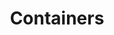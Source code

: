 ---
id: 321f3638-6149-4686-a430-c179ad55fcbe
blueprint: general_content
template: general_content/index
top_section:
  - id: 7I982tN5
    template: /general_content/hero
    hero_home_title: "A Faster, More Flexible Platform for Web Development"
    hero_home_description:
      - type: paragraph
        content:
          -
            type: text
            text: 'Flexibility that developers love, dependability that clients need, prices that managers appreciate. This rock-solid platform already hosts 16,000+ sites, and now it’s gone global.'
    template_global: /global/default_image
    link: "#"
    select: background
    select_icon: chevron-left
    text: Click
    type: hero
    enabled: true
    iconamic: cloud
    buttons:
      - id: 2SEK87kA
        template_global: /global/buttons
        label: "Start risk-free for 7 days"
        iconamic: chevron-right
        link_type: entry
        target_blank: false
        entry: fee1a2b1-971c-4c72-9517-d2e6c989f49e
        button_type: button
        attr_title: "Start risk-free for 7 days"
      - id: lro57zsk
        template_global: /components/buttons
        label: "Learn more"
        link_type: url
        target_blank: false
        url: "#"
        button_type: secondary
    pre: "Cloud Hosting"
    shape: triangle
    image: illustrations/cloud-containers.png
title: Containers
updated_by: fa61bd1a-7054-4dd6-974f-a1764a47c4ec
updated_at: 1709606490
page_builder:
  - id: lrftv1b6
    type: bento_features
    enabled: true
    template: /general_content/bento
    title: "Webslice Cloud Hosting Is Built For Busy Agencies"
    description:
      - type: paragraph
        content:
          - type: text
            text: "Everything in the Webslice Cloud Hosting platform is designed to help you develop better websites and products, faster."
    item:
      - id: lrfumsnp
        text: "Never edit in production again - just clone and sync containers.*"
        link: "entry::fee1a2b1-971c-4c72-9517-d2e6c989f49e"
        target: false
      - id: lrfund14
        text: "Share files and folders between containers."
        target: true
        link: '#'
      -
        id: lrfund14
        text: 'Share files and folders between containers, with granular access controls.'
        target: true
        link: '#'
      -
        id: lrimhi4b
        text: 'Easily scale server cores, RAM and storage; or disk space alone.'
        target: false
        link: '#'
      -
        id: lrim4v2f
        text: 'Upgrade images to the latest version in only a few seconds.'
        target: true
        link: '#'
      -
        id: lrimfz9z
        text: 'Install free SSL certificates for every website in one click.'
        target: false
        link: '#'
      -
        id: lrimgcm0
        text: 'Track server load stats, and resource usage for every container and server.'
        target: false
        link: '#'
      -
        id: lrimgit5
        text: "Monitor your servers' connectivity and set up email alerts."
        target: true
        link: "#"
      - id: lrimgae8
        text: "Flick a switch to turn on powerful Simple Cache.*"
        target: false
        link: "#"
      - id: lrimgcm0
        text: "Track server load stats, and resource usage for every Container and server."
        target: false
        link: "#"
      - id: lrimgit5
        text: "Monitor server connectivity and set up email alerts."
        target: true
        link: "#"
    boxes:
      - id: lrfvep60
        text:
          - type: paragraph
            content:
              - type: text
                text: "Pick from dozens of "
              - type: text
                marks:
                  - type: bold
                text: "pre-built container images"
              - type: text
                text: ", or build your own."
        type: box
        enabled: true
        link: "#"
        label: "Awesome link"
        link_type: url
        target_blank: true
        url: "https://sitehost.nz/"
        attr_title: Sitehost
        attr_aria: "this is a Aria label"
        image: ill_6---picked-a-region.svg
      - id: lrfvew4y
        text:
          - type: paragraph
            content:
              - type: text
                text: "Run multiple "
              - type: text
                marks:
                  -
                    type: bold
                text: 'independent environments'
              -
                type: text
                text: ' on your own server without interference.'
        type: box
        enabled: true
        link_type: url
        target_blank: false
        url: "#1"
        image: ill_6---picked-a-region.svg
      - id: lrfvf41q
        text:
          - type: paragraph
            content:
              - type: text
                text: "Manage "
              - type: text
                marks:
                  -
                    type: bold
                text: 'all your sites'
              -
                type: text
                text: ' and databases in one place, no matter what stack they run on.'
        type: box
        enabled: true
        link_type: url
        target_blank: false
        url: "#2"
      - id: lrfvfdga
        text:
          - type: paragraph
            content:
              - type: text
                text: "Choose from a "
              - type: text
                marks:
                  - type: bold
                text: "range of data centers"
              - type: text
                text: " around the world."
        type: box
        enabled: true
        link_type: url
        target_blank: false
        url: "#3"
    bento_type: boxes
    template_global: /global/iconamic
    iconamic: cube-transparent
  -
    id: lro5li2r
    template: /components/section_title
    toggle_color: false
    type: get_started
    enabled: true
    title: "Get Started Today"
    description: "Try Cloud Hosting for seven days, and if it’s not for you we’ll refund your money back."
    start_type:
      - id: lro5rfps
        title: "Take a test drive"
        description: "To test out one or two containers on a shared server:"
        content:
          - type: paragraph
            content:
              - type: text
                text: "Once you know that Cloud Hosting is for you, it’s easy to migrate containers onto your own server."
          - type: set
            attrs:
              id: lrzg1m7b
              values:
                type: step_list
                steps:
                  - id: lrzg1qcg
                    text: "Create a Webslice account."
                    type: step
                    enabled: true
                  - id: lrzg1rb3
                    text: "Choose Shared Cloud Hosting."
                    type: step
                    enabled: true
                  - id: lrzg1s4x
                    text: "Choose your pre-built container(s)."
                    type: step
                    enabled: true
                  - id: lrzg1u1n
                    text: "Get developing!"
                    type: step
                    enabled: true
          - type: set
            attrs:
              id: lrzfjvmo
              values:
                type: buttons
                buttons:
                  - id: lrzfjxyk
                    template_global: /components/buttons
                    label: "Start risk-free for 7 days"
                    link_type: url
                    target_blank: false
                    url: '#'
                    button_type: button
                    attr_title: 'Create Your Account Now'
                    iconamic: chevrons-right
          -
            type: paragraph
        type: start
        enabled: true
        template_global: /global/iconamic
        iconamic: server-crash
      - id: lro5rs47
        title: "Spin up your own server"
        description: "To run as many containers as you like, and to build your own images, you need your own server. It only takes a couple of minutes:"
        content:
          - type: paragraph
            content:
              - type: text
                text: "Once you know that Cloud Hosting is for you, it’s easy to migrate containers onto your own server."
          - type: set
            attrs:
              id: lrzg6p9y
              values:
                type: step_list
                steps:
                  - id: lrzg6qra
                    type: step
                    enabled: true
                    text: "Create a Webslice account."
                  - id: lrzg6ri3
                    type: step
                    enabled: true
                    text: 'Provision your server. Choose 1-8 cores.'
                  -
                    id: lrzg6sd7
                    type: step
                    enabled: true
                    text: "It's container time. Pick from dozens of pre-built images or create your own Docker images using our registry and build pipeline."
                  -
                    id: lrzg6sy9
                    type: step
                    enabled: true
                    text: "Get developing!"
          - type: set
            attrs:
              id: lrzg6uqf
              values:
                type: buttons
                buttons:
                  - id: lrzg6wod
                    template_global: /components/buttons
                    label: "Start risk-free for 7 days"
                    link_type: url
                    target_blank: false
                    url: "#"
                    button_type: inline
                    attr_title: "Start risk-free for 7 days"
          - type: paragraph
        type: start
        enabled: true
        template_global: /global/iconamic
        iconamic: server
  -
    id: ltc9sxxe
    template: /page_builder/pricing_table
    pricing_style: items
    template_global: /global/iconamic
    title: 'Packages and Pricing'
    description: 'Choose a server size, then spin up as many containers as you like.'
    Items:
      -
        id: ltc9uurb
        highligh: false
        title: 25GB
        description: 'Test out the platform with a small project.'
        price: 10
        features:
          - '1GB RAM'
          - '1 core'
          - '25GB storage'
          - '1TB bandwidth'
          - 'Automatic backups'
          - 'Free SSL'
        type: column
        enabled: true
      -
        id: ltc9x9oi
        highligh: false
        title: 50GB
        description: 'Small-mid sized agencies.'
        price: 23
        features:
          - '2GB RAM'
          - '1 core'
          - '50GB storage'
          - '2TB bandwidth'
          - 'Automatic backups'
          - 'Free SSL'
        type: column
        enabled: true
      -
        id: ltca3uje
        highligh: true
        title: 80GB
        description: 'Two cores for higher performance.'
        price: 43
        features:
          - '4GB RAM'
          - '2 cores'
          - '80GB storage'
          - 'Automatic backups'
          - '2TB bandwidth'
          - 'Free SSL'
        type: column
        enabled: true
        highligh_text: 'Most Popular'
      -
        id: ltca54nc
        highligh: false
        title: 160GB
        description: 'Run 100+ containers on one server.'
        price: 82
        features:
          - '8GB RAM'
          - '4 cores'
          - '160GB storage'
          - '5TB bandwidth'
          - 'Automatic backups'
          - 'Free SSL'
        type: column
        enabled: true
      -
        id: ltca5ndb
        highligh: false
        title: 320GB
        description: 'Big agencies running busy sites.'
        price: 153
        features:
          - '16GB RAM'
          - '6 cores'
          - '320GB storage'
          - '8TB bandwidth'
          - 'Automatic backups'
          - 'Free SSL'
        type: column
        enabled: true
      -
        id: ltdgzq4n
        highligh: false
        title: 640GB
        description: 'Still not enough? Just ask for more.'
        price: 288
        features:
          - '32GB RAM'
          - '8 Core'
          - '640GB storage'
          - '16TB bandwidth'
          - 'Automatic backups'
          - 'Free SSL'
        type: column
        enabled: true
    type: pricing_table
    enabled: true
    iconamic: boxes
  -
    id: lru3419g
    template: /general_content/bento_highlight
    reverse_alignment: false
    toggle_alignment: true
    type: bento_highlight
    enabled: true
    rows:
      -
        id: lrr6gp8v
        title: 'Focus on code, and leave the infrastructure to us'
        textarea:
          -
            type: paragraph
            content:
              -
                type: text
                text: 'Aliquam placerat eu enim ac faucibus. Donec ac diam congue, lobortis magna nec, fermentum arcu. Ut ornare enim at elit molestie congue. Nullam commodo bibendum accumsan. Morbi luctus mauris ac fringilla scelerisque.'
        template_global: /global/default_image
        label: Button
        iconamic: align-end-vertical
        link_type: url
        target_blank: false
        url: '#'
        button_type: button
        default_image: b8f5db7682a5fb3fa938f2e26c0e855c.webp
        type: feature_highlight-item
        enabled: true
        buttons:
          -
            id: lrr6xz7o
            template_global: /components/buttons
            label: 'Start risk-free for 7 days'
            link_type: url
            target_blank: false
            url: '#'
            button_type: button
            iconamic: chevrons-right
        description: 'Our experts are always working to keep servers and networks up to date and secure. You can just focus on developing great things.'
        bentos:
          -
            id: lrtu5ip2
            image: ill_3---infrastructure.svg
            items:
              -
                id: lrtvn103
                text:
                  -
                    type: paragraph
                    content:
                      -
                        type: text
                        text: 'Server OS patching and upgrades.'
                url: '#'
                type: link
                enabled: true
                target: false
              -
                id: lru3k6z4
                text:
                  -
                    type: paragraph
                    content:
                      -
                        type: text
                        text: '99.9% uptime guarantee.'
                type: link
                enabled: true
                target: false
              -
                id: lru3kf1q
                text:
                  -
                    type: paragraph
                    content:
                      -
                        type: text
                        text: 'Regular releases of new container images.'
                type: link
                enabled: true
                target: false
              -
                id: lru3kjq7
                text:
                  -
                    type: paragraph
                    content:
                      -
                        type: text
                        text: 'Container updates and maintenance (Managed Servers only).'
                type: link
                enabled: true
                target: false
            type: box
            enabled: true
      -
        id: lru3mrwk
        template_global: /global/iconamic
        title: 'Add Managed Services and Advanced Developer Tools'
        description: 'Optional Managed Services do even more to speed you up. Our expert team will monitor and manage your server 24/7/365, and your hosting will include these time-saving features:'
        buttons:
          -
            id: lru3n35l
            template_global: /components/buttons
            label: 'More About Managed Services'
            link_type: entry
            target_blank: false
            button_type: inline
            entry: c983d54d-1d7e-434f-b789-ea74e7737653
        bentos:
          -
            id: lru3nbaf
            image: ill_1---managed_cloud_hosting.svg
            items:
              -
                id: lru3nm9g
                text:
                  -
                    type: paragraph
                    content:
                      -
                        type: text
                        text: 'Simple Cache.'
                type: link
                enabled: true
                target: false
              -
                id: lru3nqj8
                text:
                  -
                    type: paragraph
                    content:
                      -
                        type: text
                        text: 'One-click backup restore.'
                type: link
                enabled: true
                target: false
              -
                id: lru3nyjc
                text:
                  -
                    type: paragraph
                    content:
                      -
                        type: text
                        text: 'Container cloning and syncing.'
                type: link
                enabled: true
                target: false
              -
                id: lru3o2ef
                text:
                  -
                    type: paragraph
                    content:
                      -
                        type: text
                        text: 'Scheduled container updates.'
                type: link
                enabled: true
                target: false
            type: box
            enabled: true
          -
            id: ltclp6br
            items:
              -
                id: ltclqwk9
                text:
                  -
                    type: paragraph
                    content:
                      -
                        type: text
                        text: 'More ways to contact us.'
                target: false
                type: link
                enabled: true
              -
                id: ltclpr4o
                text:
                  -
                    type: paragraph
                    content:
                      -
                        type: text
                        text: 'Faster response times for every ticket.'
                target: false
                type: link
                enabled: true
            type: box
            enabled: true
          -
            id: ltclt57g
            items:
              -
                id: ltclt7mq
                text:
                  -
                    type: paragraph
                    content:
                      -
                        type: text
                        text: 'Container-level monitoring and response.'
                target: false
                type: link
                enabled: true
              -
                id: ltcltzbt
                text:
                  -
                    type: paragraph
                    content:
                      -
                        type: text
                        text: 'Automated updates on a schedule you set.'
                target: false
                type: link
                enabled: true
            type: box
            enabled: true
        type: feature_highlight-item
        enabled: true
        iconamic: wrench
  -
    id: ltdp2ssg
    template: /general_content/_multiple_text_columns
    display_title_section:
      -
        id: ltdp2ucq
        center_title_title: 'Add Managed Services and Advanced Developer Tools'
        type: section_title
        enabled: true
    columns:
      -
        id: ltdp3xhb
        text:
          -
            type: paragraph
            content:
              -
                type: text
                text: 'Optional '
              -
                type: text
                marks:
                  -
                    type: link
                    attrs:
                      href: '#'
                      rel: noopener
                      target: null
                      title: null
                text: 'Managed Services'
              -
                type: text
                text: ' do even more to speed you up. Add these time-saving features:'
          -
            type: heading
            attrs:
              level: 3
            content:
              -
                type: text
                text: 'Enhanced Support'
          -
            type: bulletList
            content:
              -
                type: listItem
                content:
                  -
                    type: paragraph
                    content:
                      -
                        type: text
                        text: 'More ways to contact us'
              -
                type: listItem
                content:
                  -
                    type: paragraph
                    content:
                      -
                        type: text
                        text: 'Faster response times for every ticket'
        type: column
        enabled: true
      -
        id: ltdp30dz
        text:
          -
            type: heading
            attrs:
              level: 3
            content:
              -
                type: text
                text: 'Advanced Developer Tools'
          -
            type: bulletList
            content:
              -
                type: listItem
                content:
                  -
                    type: paragraph
                    content:
                      -
                        type: text
                        text: 'Simple Cache'
              -
                type: listItem
                content:
                  -
                    type: paragraph
                    content:
                      -
                        type: text
                        text: 'One-click backup restore'
              -
                type: listItem
                content:
                  -
                    type: paragraph
                    content:
                      -
                        type: text
                        text: 'Container cloning and syncing'
              -
                type: listItem
                content:
                  -
                    type: paragraph
                    content:
                      -
                        type: text
                        text: 'Scheduled container updates'
        type: column
        enabled: true
      -
        id: ltdp3ogj
        text:
          -
            type: heading
            attrs:
              level: 3
            content:
              -
                type: text
                text: 'Monitoring and Management'
          -
            type: bulletList
            content:
              -
                type: listItem
                content:
                  -
                    type: paragraph
                    content:
                      -
                        type: text
                        text: 'Container-level monitoring and response'
              -
                type: listItem
                content:
                  -
                    type: paragraph
                    content:
                      -
                        type: text
                        text: 'Automated updates on a schedule you set'
        type: column
        enabled: true
    type: multiple_text_columns
    enabled: true
  -
    id: lrochdxy
    template: page_builder/head_to_documentation
    type: head_to_documentation
    enabled: true
    template_global: /global/iconamic
    iconamic: book-open
    title: 'Learn How Webslice Containers Work'
    description: 'After years of development, Webslice Containers are thoroughly documented. Almost anything you could want to know is probably already covered.'
    sub_title: 'Head to Documentation to see'
    entry:
      - id: lrocq15l
        text: "The introductory Overview for developers"
        type: entry
        enabled: true
      - id: lrocq8tp
        text: "How easy it is to Get Started"
        type: entry
        enabled: true
      - id: lrocqfca
        text: "Info on creating and Using Containers, including images, variables, and more."
        type: entry
        enabled: true
      -
        id: lrocqj1k
        text: 'How to manage databases and permissions.'
        type: entry
        enabled: true
      - id: lrocqlw5
        text: "How to create and manage your own Custom Images."
        type: entry
        enabled: true
    buttons:
      - id: lrqwq4m7
        template_global: /components/buttons
        label: 'Open Documentation'
        link_type: url
        target_blank: true
        url: "#"
        button_type: inline
page_description: 'A Faster, More Flexible Platform for Web Development.'
meta_title: 'Cloud Hosting from Webslice'
meta_description: 'Fast, flexible cloud hosting for web developers. Run multiple dev platforms, work faster, and spend less time managing servers.'
---
